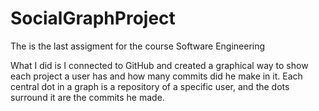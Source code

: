 # SocialGraphProject

The is the last assigment for the course Software Engineering

What I did is I connected to GitHub and created a graphical way to show each project a user has and how many commits did he make in it.
Each central dot in a graph is a repository of a specific user, and the dots surround it are the commits he made.

